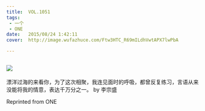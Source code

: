 ```yaml
---
title:	VOL.1051
tags:
 - 一个
 - ONE
date:	2015/08/24 1:42:11
cover:	http://image.wufazhuce.com/Ftw3HTC_R69mILdhVwtAPX7lwPbA

---
```

![](http://image.wufazhuce.com/Ftw3HTC_R69mILdhVwtAPX7lwPbA)
---

漂洋过海的来看你，为了这次相聚，我连见面时的呼吸，都曾反复练习，言语从来没能将我的情意，表达千万分之一。 by 李宗盛
 
Reprinted from ONE
